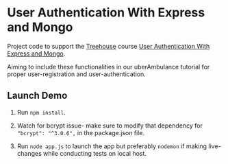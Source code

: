 # User Authentication With Express and Mongo

Project code to support the [Treehouse](https://teamtreehouse.com) course [User Authentication With Express and Mongo](https://teamtreehouse.com/library/user-authentication-with-express-and-mongo).

Aiming to include these functionalities in our uberAmbulance tutorial for proper user-registration and user-authentication.

## Launch Demo

1. Run `npm install`.

2. Watch for bcrypt issue- make sure to modify that dependency for `"bcrypt": "^3.0.6",` in the package.json file.

3. Run `node app.js` to launch the app but preferably `nodemon` if making live-changes while conducting tests on local host.